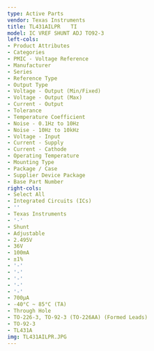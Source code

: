 ```yaml
---
type: Active Parts
vendor: Texas Instruments
title: TL431AILPR　　TI
model: IC VREF SHUNT ADJ TO92-3
left-cols:
- Product Attributes
- Categories
- PMIC - Voltage Reference
- Manufacturer
- Series
- Reference Type
- Output Type
- Voltage - Output (Min/Fixed)
- Voltage - Output (Max)
- Current - Output
- Tolerance
- Temperature Coefficient
- Noise - 0.1Hz to 10Hz
- Noise - 10Hz to 10kHz
- Voltage - Input
- Current - Supply
- Current - Cathode
- Operating Temperature
- Mounting Type
- Package / Case
- Supplier Device Package
- Base Part Number
right-cols:
- Select All
- Integrated Circuits (ICs)
- ''
- Texas Instruments
- '-'
- Shunt
- Adjustable
- 2.495V
- 36V
- 100mA
- ±1%
- '-'
- '-'
- '-'
- '-'
- '-'
- 700µA
- -40°C ~ 85°C (TA)
- Through Hole
- TO-226-3, TO-92-3 (TO-226AA) (Formed Leads)
- TO-92-3
- TL431A
img: TL431AILPR.JPG
---
```

